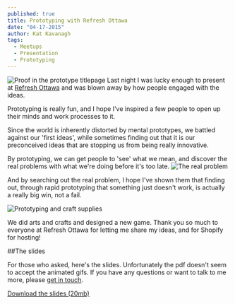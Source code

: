 ```yaml
---
published: true
title: Prototyping with Refresh Ottawa
date: "04-17-2015"
author: Kat Kavanagh
tags: 
  - Meetups
  - Presentation
  - Prototyping
---
```


![Proof in the prototype titlepage](https://dl.dropboxusercontent.com/u/4461726/thisiscapra/prototyping/title-page.jpg)
Last night I was lucky enough to present at [Refresh Ottawa](http://www.meetup.com/Refresh-Ottawa/) and was blown away by how people engaged with the ideas. 

Prototyping is really fun, and I hope I've inspired a few people to open up their minds and work processes to it.  

Since the world is inherently distorted by mental prototypes, we battled against our 'first ideas', while sometimes finding out that it is our preconceived ideas that are stopping us from being really innovative.

By prototyping, we can get people to 'see' what we mean, and discover the real problems with what we're doing before it's too late. 
![The real problem](https://dl.dropboxusercontent.com/u/4461726/thisiscapra/prototyping/the-real-problem.jpg)

And by searching out the real problem, I hope I've shown them that finding out, through rapid prototyping that something just doesn't work, is actually a really big win, not a fail.

![Prototyping and craft supplies](https://dl.dropboxusercontent.com/u/4461726/thisiscapra/prototyping/arts-crafts.jpg)

We did arts and crafts and designed a new game. Thank you so much to everyone at Refresh Ottawa for letting me share my ideas, and for Shopify for hosting!

##The slides

For those who asked, here's the slides.  Unfortunately the pdf doesn't seem to accept the animated gifs.  If you have any questions or want to talk to me more, please [get in touch](http://thisiscapra.com/contact/ "Contact us").

[Download the slides (20mb)](https://dl.dropboxusercontent.com/u/4461726/thisiscapra/prototyping/prototyping.pdf "Prototyping slides")



